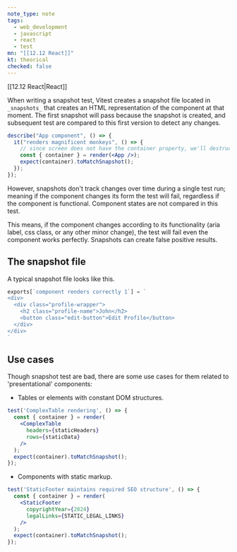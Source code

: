 ```yaml
---
note_type: note
tags:
  - web_development
  - javascript
  - react
  - test
mn: "[[12.12 React]]"
kt: theorical
checked: false
---
```

[[12.12 React|React]]

When writing a snapshot test, Vitest creates a snapshot file located in `_snapshots_` that creates an HTML representation of the component at that moment. The first snapshot will pass because the snapshot is created, and subsequent test are compared to this first version to detect any changes.

```jsx
describe("App component", () => {
  it("renders magnificent monkeys", () => {
    // since screen does not have the container property, we'll destructure render to obtain a container for this test
    const { container } = render(<App />);
    expect(container).toMatchSnapshot();
  });
});
```

However, snapshots don't track changes over time during a single test run; meaning if the component changes its form the test will fail, regardless if the component is functional. Component states are not compared in this test. 

This means, if the component changes according to its functionality (aria label, css class, or any other minor change), the test will fail even the component works perfectly. Snapshots can create false positive results. 
## The snapshot file
A typical snapshot file looks like this.

```jsx
exports[`component renders correctly 1`] = `
<div>
  <div class="profile-wrapper">
    <h2 class="profile-name">John</h2>
    <button class="edit-button">Edit Profile</button>
  </div>
</div>
`
```

## Use cases
Though snapshot test are bad, there are some use cases for them related to 'presentational' components:

- Tables or elements with constant DOM structures.

```jsx
test('ComplexTable rendering', () => {
  const { container } = render(
    <ComplexTable 
      headers={staticHeaders}
      rows={staticData}
    />
  );
  expect(container).toMatchSnapshot();
});
```

- Components with static markup.

```jsx
test('StaticFooter maintains required SEO structure', () => {
  const { container } = render(
    <StaticFooter 
      copyrightYear={2024}
      legalLinks={STATIC_LEGAL_LINKS}
    />
  );
  expect(container).toMatchSnapshot();
});
```